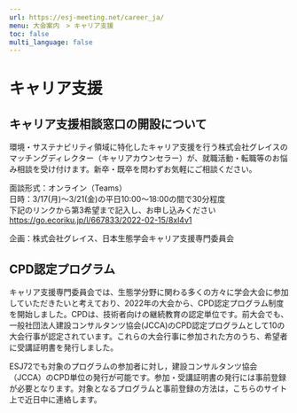 ```yaml
---
url: https://esj-meeting.net/career_ja/
menu: 大会案内　> キャリア支援
toc: false
multi_language: false
---
```


# キャリア支援

## キャリア支援相談窓口の開設について

環境・サステナビリティ領域に特化したキャリア支援を行う株式会社グレイスのマッチングディレクター（キャリアカウンセラー）が、就職活動・転職等のお悩み相談を受け付けます。新卒・既卒を問わずお気軽にご相談ください。

面談形式：オンライン（Teams）  
日時：3/17(月)～3/21(金)の平日10:00～18:00の間で30分程度  
下記のリンクから第3希望まで記入し、お申し込みください  
https://go.ecoriku.jp/l/667833/2022-02-15/8xl4v1

企画：株式会社グレイス、日本生態学会キャリア支援専門委員会

## CPD認定プログラム

キャリア支援専門委員会では、生態学分野に関わる多くの方々に学会大会に参加していただきたいと考えており、2022年の大会から、CPD認定プログラム制度を開始しました。CPDは、技術者向けの継続教育の認定単位です。前大会でも、一般社団法人建設コンサルタンツ協会(JCCA)のCPD認定プログラムとして10の大会行事が認定されています。これらの大会行事に参加された方のうち、希望者に受講証明書を発行しました。

ESJ72でも対象のプログラムの参加者に対し，建設コンサルタンツ協会（JCCA）のCPD単位の発行が可能です。参加・受講証明書の発行には事前登録が必要となります。対象となるプログラムと事前登録の方法は，こちらのサイト上で近日中に連絡します。
